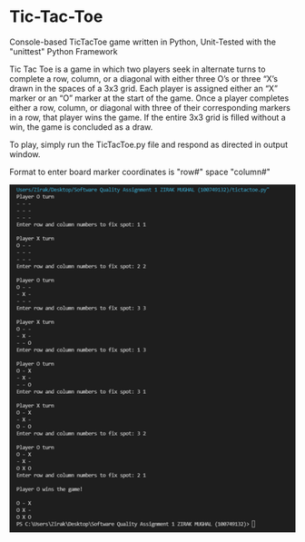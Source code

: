 # Tic-Tac-Toe
Console-based TicTacToe game written in Python, Unit-Tested with the "unittest" Python Framework

Tic Tac Toe is a game in which two players seek in alternate turns to complete a row, column, or a diagonal with either three O’s or three “X’s drawn in the spaces of a 3x3 grid. Each player is assigned either an “X” marker or an “O” marker at the start of the game. Once a player completes either a row, column, or diagonal with three of their corresponding markers in a row, that player wins the game. If the entire 3x3 grid is filled without a win, the game is concluded as a draw. 

To play, simply run the TicTacToe.py file and respond as directed in output window.

Format to enter board marker coordinates is "row#" space "column#" 

![](Test%20Run%20Screenshot.png) 
